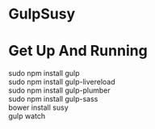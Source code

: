 # GulpSusy


# Get Up And Running
sudo npm install gulp  
sudo npm install gulp-livereload  
sudo npm install gulp-plumber  
sudo npm install gulp-sass  
bower install susy  
gulp watch  